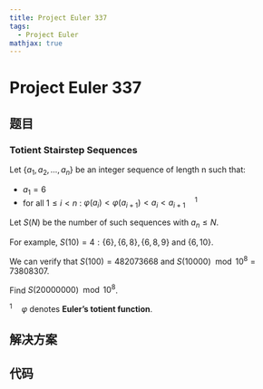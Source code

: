 ```yaml
---
title: Project Euler 337
tags:
  - Project Euler
mathjax: true
---
```

<escape><!-- more --></escape>
    

# Project Euler 337
## 题目
### Totient Stairstep Sequences

Let $\{a_1, a_2,\dots, a_n\}$ be an integer sequence of length n such that:

 - $a_1 = 6$
 - for all $1 \le i < n$ : $\varphi(a_i) < \varphi(a_{i+1}) < a_i < a_{i+1}\quad ^1$ 

Let $S(N)$ be the number of such sequences with $a_n \le N$.

For example, $S(10) = 4: \{6\}, \{6, 8\}, \{6, 8, 9\}$ and $\{6, 10\}$.

We can verify that $S(100) = 482073668$ and $S(10 000) \mod 10^8 = 73808307$.

Find $S(20 000 000) \mod 10^8$.

$^1 \quad \varphi$ denotes **Euler’s totient function**.


## 解决方案


## 代码


